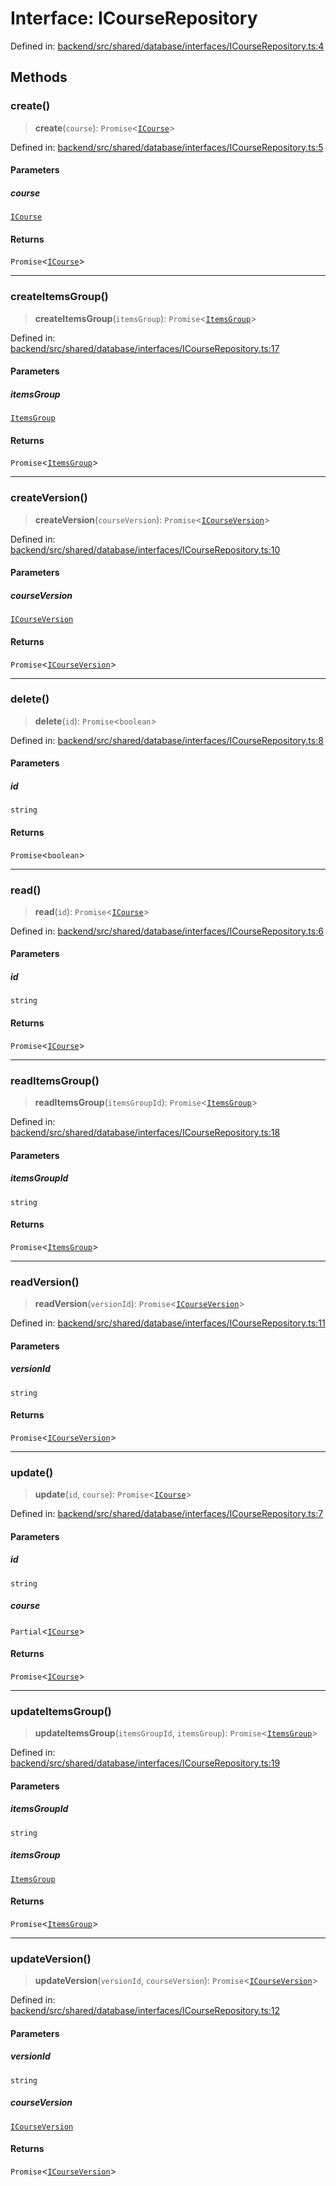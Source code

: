 # Interface: ICourseRepository

Defined in: [backend/src/shared/database/interfaces/ICourseRepository.ts:4](https://github.com/continuousactivelearning/cal/blob/5ae0447098795fdcf3a415f0360ebe51565b6949/backend/src/shared/database/interfaces/ICourseRepository.ts#L4)

## Methods

### create()

> **create**(`course`): `Promise`\<[`ICourse`](../../../../interfaces/IUser/interfaces/ICourse.md)\>

Defined in: [backend/src/shared/database/interfaces/ICourseRepository.ts:5](https://github.com/continuousactivelearning/cal/blob/5ae0447098795fdcf3a415f0360ebe51565b6949/backend/src/shared/database/interfaces/ICourseRepository.ts#L5)

#### Parameters

##### course

[`ICourse`](../../../../interfaces/IUser/interfaces/ICourse.md)

#### Returns

`Promise`\<[`ICourse`](../../../../interfaces/IUser/interfaces/ICourse.md)\>

***

### createItemsGroup()

> **createItemsGroup**(`itemsGroup`): `Promise`\<[`ItemsGroup`](../../../../../modules/courses/classes/transformers/Item/classes/ItemsGroup.md)\>

Defined in: [backend/src/shared/database/interfaces/ICourseRepository.ts:17](https://github.com/continuousactivelearning/cal/blob/5ae0447098795fdcf3a415f0360ebe51565b6949/backend/src/shared/database/interfaces/ICourseRepository.ts#L17)

#### Parameters

##### itemsGroup

[`ItemsGroup`](../../../../../modules/courses/classes/transformers/Item/classes/ItemsGroup.md)

#### Returns

`Promise`\<[`ItemsGroup`](../../../../../modules/courses/classes/transformers/Item/classes/ItemsGroup.md)\>

***

### createVersion()

> **createVersion**(`courseVersion`): `Promise`\<[`ICourseVersion`](../../../../interfaces/IUser/interfaces/ICourseVersion.md)\>

Defined in: [backend/src/shared/database/interfaces/ICourseRepository.ts:10](https://github.com/continuousactivelearning/cal/blob/5ae0447098795fdcf3a415f0360ebe51565b6949/backend/src/shared/database/interfaces/ICourseRepository.ts#L10)

#### Parameters

##### courseVersion

[`ICourseVersion`](../../../../interfaces/IUser/interfaces/ICourseVersion.md)

#### Returns

`Promise`\<[`ICourseVersion`](../../../../interfaces/IUser/interfaces/ICourseVersion.md)\>

***

### delete()

> **delete**(`id`): `Promise`\<`boolean`\>

Defined in: [backend/src/shared/database/interfaces/ICourseRepository.ts:8](https://github.com/continuousactivelearning/cal/blob/5ae0447098795fdcf3a415f0360ebe51565b6949/backend/src/shared/database/interfaces/ICourseRepository.ts#L8)

#### Parameters

##### id

`string`

#### Returns

`Promise`\<`boolean`\>

***

### read()

> **read**(`id`): `Promise`\<[`ICourse`](../../../../interfaces/IUser/interfaces/ICourse.md)\>

Defined in: [backend/src/shared/database/interfaces/ICourseRepository.ts:6](https://github.com/continuousactivelearning/cal/blob/5ae0447098795fdcf3a415f0360ebe51565b6949/backend/src/shared/database/interfaces/ICourseRepository.ts#L6)

#### Parameters

##### id

`string`

#### Returns

`Promise`\<[`ICourse`](../../../../interfaces/IUser/interfaces/ICourse.md)\>

***

### readItemsGroup()

> **readItemsGroup**(`itemsGroupId`): `Promise`\<[`ItemsGroup`](../../../../../modules/courses/classes/transformers/Item/classes/ItemsGroup.md)\>

Defined in: [backend/src/shared/database/interfaces/ICourseRepository.ts:18](https://github.com/continuousactivelearning/cal/blob/5ae0447098795fdcf3a415f0360ebe51565b6949/backend/src/shared/database/interfaces/ICourseRepository.ts#L18)

#### Parameters

##### itemsGroupId

`string`

#### Returns

`Promise`\<[`ItemsGroup`](../../../../../modules/courses/classes/transformers/Item/classes/ItemsGroup.md)\>

***

### readVersion()

> **readVersion**(`versionId`): `Promise`\<[`ICourseVersion`](../../../../interfaces/IUser/interfaces/ICourseVersion.md)\>

Defined in: [backend/src/shared/database/interfaces/ICourseRepository.ts:11](https://github.com/continuousactivelearning/cal/blob/5ae0447098795fdcf3a415f0360ebe51565b6949/backend/src/shared/database/interfaces/ICourseRepository.ts#L11)

#### Parameters

##### versionId

`string`

#### Returns

`Promise`\<[`ICourseVersion`](../../../../interfaces/IUser/interfaces/ICourseVersion.md)\>

***

### update()

> **update**(`id`, `course`): `Promise`\<[`ICourse`](../../../../interfaces/IUser/interfaces/ICourse.md)\>

Defined in: [backend/src/shared/database/interfaces/ICourseRepository.ts:7](https://github.com/continuousactivelearning/cal/blob/5ae0447098795fdcf3a415f0360ebe51565b6949/backend/src/shared/database/interfaces/ICourseRepository.ts#L7)

#### Parameters

##### id

`string`

##### course

`Partial`\<[`ICourse`](../../../../interfaces/IUser/interfaces/ICourse.md)\>

#### Returns

`Promise`\<[`ICourse`](../../../../interfaces/IUser/interfaces/ICourse.md)\>

***

### updateItemsGroup()

> **updateItemsGroup**(`itemsGroupId`, `itemsGroup`): `Promise`\<[`ItemsGroup`](../../../../../modules/courses/classes/transformers/Item/classes/ItemsGroup.md)\>

Defined in: [backend/src/shared/database/interfaces/ICourseRepository.ts:19](https://github.com/continuousactivelearning/cal/blob/5ae0447098795fdcf3a415f0360ebe51565b6949/backend/src/shared/database/interfaces/ICourseRepository.ts#L19)

#### Parameters

##### itemsGroupId

`string`

##### itemsGroup

[`ItemsGroup`](../../../../../modules/courses/classes/transformers/Item/classes/ItemsGroup.md)

#### Returns

`Promise`\<[`ItemsGroup`](../../../../../modules/courses/classes/transformers/Item/classes/ItemsGroup.md)\>

***

### updateVersion()

> **updateVersion**(`versionId`, `courseVersion`): `Promise`\<[`ICourseVersion`](../../../../interfaces/IUser/interfaces/ICourseVersion.md)\>

Defined in: [backend/src/shared/database/interfaces/ICourseRepository.ts:12](https://github.com/continuousactivelearning/cal/blob/5ae0447098795fdcf3a415f0360ebe51565b6949/backend/src/shared/database/interfaces/ICourseRepository.ts#L12)

#### Parameters

##### versionId

`string`

##### courseVersion

[`ICourseVersion`](../../../../interfaces/IUser/interfaces/ICourseVersion.md)

#### Returns

`Promise`\<[`ICourseVersion`](../../../../interfaces/IUser/interfaces/ICourseVersion.md)\>
